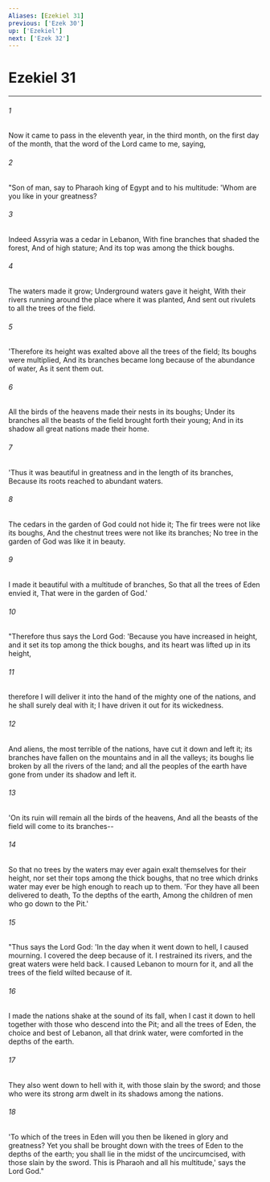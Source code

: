 ```yaml
---
Aliases: [Ezekiel 31]
previous: ['Ezek 30']
up: ['Ezekiel']
next: ['Ezek 32']
---
```

# Ezekiel 31

***


###### 1 
Now it came to pass in the eleventh year, in the third month, on the first day of the month, that the word of the Lord came to me, saying, 

###### 2 
"Son of man, say to Pharaoh king of Egypt and to his multitude: 'Whom are you like in your greatness? 

###### 3 
Indeed Assyria was a cedar in Lebanon, With fine branches that shaded the forest, And of high stature; And its top was among the thick boughs. 

###### 4 
The waters made it grow; Underground waters gave it height, With their rivers running around the place where it was planted, And sent out rivulets to all the trees of the field. 

###### 5 
'Therefore its height was exalted above all the trees of the field; Its boughs were multiplied, And its branches became long because of the abundance of water, As it sent them out. 

###### 6 
All the birds of the heavens made their nests in its boughs; Under its branches all the beasts of the field brought forth their young; And in its shadow all great nations made their home. 

###### 7 
'Thus it was beautiful in greatness and in the length of its branches, Because its roots reached to abundant waters. 

###### 8 
The cedars in the garden of God could not hide it; The fir trees were not like its boughs, And the chestnut trees were not like its branches; No tree in the garden of God was like it in beauty. 

###### 9 
I made it beautiful with a multitude of branches, So that all the trees of Eden envied it, That were in the garden of God.' 

###### 10 
"Therefore thus says the Lord God: 'Because you have increased in height, and it set its top among the thick boughs, and its heart was lifted up in its height, 

###### 11 
therefore I will deliver it into the hand of the mighty one of the nations, and he shall surely deal with it; I have driven it out for its wickedness. 

###### 12 
And aliens, the most terrible of the nations, have cut it down and left it; its branches have fallen on the mountains and in all the valleys; its boughs lie broken by all the rivers of the land; and all the peoples of the earth have gone from under its shadow and left it. 

###### 13 
'On its ruin will remain all the birds of the heavens, And all the beasts of the field will come to its branches-- 

###### 14 
So that no trees by the waters may ever again exalt themselves for their height, nor set their tops among the thick boughs, that no tree which drinks water may ever be high enough to reach up to them. 'For they have all been delivered to death, To the depths of the earth, Among the children of men who go down to the Pit.' 

###### 15 
"Thus says the Lord God: 'In the day when it went down to hell, I caused mourning. I covered the deep because of it. I restrained its rivers, and the great waters were held back. I caused Lebanon to mourn for it, and all the trees of the field wilted because of it. 

###### 16 
I made the nations shake at the sound of its fall, when I cast it down to hell together with those who descend into the Pit; and all the trees of Eden, the choice and best of Lebanon, all that drink water, were comforted in the depths of the earth. 

###### 17 
They also went down to hell with it, with those slain by the sword; and those who were its strong arm dwelt in its shadows among the nations. 

###### 18 
'To which of the trees in Eden will you then be likened in glory and greatness? Yet you shall be brought down with the trees of Eden to the depths of the earth; you shall lie in the midst of the uncircumcised, with those slain by the sword. This is Pharaoh and all his multitude,' says the Lord God."
